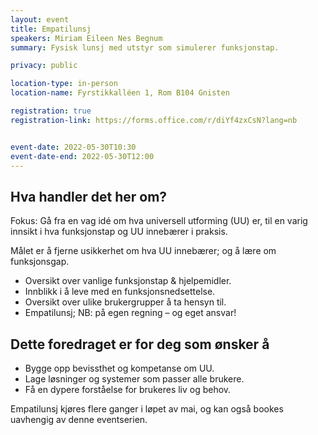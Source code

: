 ```yaml
---
layout: event
title: Empatilunsj
speakers: Miriam Eileen Nes Begnum
summary: Fysisk lunsj med utstyr som simulerer funksjonstap.

privacy: public 

location-type: in-person
location-name: Fyrstikkalléen 1, Rom B104 Gnisten

registration: true
registration-link: https://forms.office.com/r/diYf4zxCsN?lang=nb 


event-date: 2022-05-30T10:30
event-date-end: 2022-05-30T12:00
---
```

## Hva handler det her om?
Fokus: Gå fra en vag idé om hva universell utforming (UU) er, til en varig innsikt i hva funksjonstap og UU innebærer i praksis.

Målet er å fjerne usikkerhet om hva UU innebærer; og å lære om funksjonsgap.

- Oversikt over vanlige funksjonstap & hjelpemidler.
- Innblikk i å leve med en funksjonsnedsettelse.
- Oversikt over ulike brukergrupper å ta hensyn til.
- Empatilunsj; NB: på egen regning – og eget ansvar!

## Dette foredraget er for deg som ønsker å
- Bygge opp bevissthet og kompetanse om UU.
- Lage løsninger og systemer som passer alle brukere.
- Få en dypere forståelse for brukeres liv og behov.

Empatilunsj kjøres flere ganger i løpet av mai, og kan også bookes uavhengig av denne eventserien.
